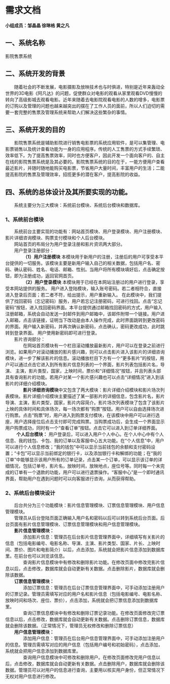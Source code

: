 # 需求文档
**小组成员：邹晶晶 徐琳格 黄之凡**
## 一、系统名称
影院售票系统
## 二、系统开发的背景
&ensp;&ensp;&ensp;&ensp;随着社会的不断发展，电影摄影及放映技术也与时俱进，特别是近年来轰动全世界的3D电影《阿凡达》的问题，促使群众对电影的观看从家里观看DVD慢慢的转向了高级影城去观看电影。近年来随着去电影院观看电影的人数的增多，电影票的订购以及管理的问题也越来越突出的摆在了工作人员的面前，所以人们迫切的需要一套完整的售票及管理系统来帮助人们解决这些繁杂的事情。
## 三、系统开发的目的
&ensp;&ensp;&ensp;&ensp;影院售票系统是辅助影院进行销售电影票的系统应用软件，是可以集管理、电影票销售以及统计查看功能为一身的应用程序。传统的人工售票的方式手续繁琐、效率低下。为了提高售票效率，同时也方便客户，因此开发一个面向客户的、自主在线的影院售票系统是及其必要的。影院售票系统的目的在于，一能方便用户查看最近影片，并随时随地能购买电影票，节省用户大量时间，丰富用户的生活；二能提高影院的售票及管理效率，招揽更多的潜在客户，提高影院的收益。
## 四、系统的总体设计及其所要实现的功能。
&ensp;&ensp;&ensp;&ensp;系统主要分为三大模块：系统前台模块、系统后台模块和数据库。
### 1、系统前台模块
&ensp;&ensp;&ensp;&ensp;系统前台主要实现的功能有：网站首页模块、用户登录模块、用户注册模块、影片详细咨询模块、购票支付模块和个人后台模块。<br>
&ensp;&ensp;&ensp;&ensp;网站首页的布局分为用户登录注册和影片资讯两大部分。<br>
&ensp;&ensp;&ensp;&ensp;用户登录注册部分：<br>
&ensp;&ensp;&ensp;&ensp;&ensp;&ensp;&ensp;&ensp;**（1）用户注册模块**
本模块用于新用户的注册，注册后的用户可享受本平台提供的一切服务。该模块主要是新用户输入自己的相关数据，包括用户名、密码、确认密码、姓名、电话、邮箱、性别。当用户将所有模块填好后，点击确定按钮，即为注册成功，返回官网首页。<br>
&ensp;&ensp;&ensp;&ensp;&ensp;&ensp;&ensp;&ensp;**（2）用户登录模块**
本模块用于已经在本网站注册过的用户进行登录，享受本网站提供的服务。
用户进入登陆模块，输入账号密码。若二者相符合，直接进入登录后页面；若二者不符，给出提示，用户重新输入。
在此模块中，我们提供了找回密码（忘记密码）服务，用户若忘记注册密码，可进行找回。点击“忘记密码”按钮，进入找回密码界面。本平台提供通过邮箱找回密码的方式，用户输入注册邮箱，系统会自动发送一封邮件到用户邮箱中，该邮件附带一个链接。用户进入邮箱，点击该链接，证明当下改动是由本人操作完成，此时界面跳转到更改密码的界面。用户输入新密码，并再次确认新密码，点击确认，密码更改成功，此时跳转到登录界面。
用户使用新密码即可进行登录。<br>
&ensp;&ensp;&ensp;&ensp;影片咨询部分：<br>
&ensp;&ensp;&ensp;&ensp;&ensp;&ensp;&ensp;&ensp;在网站首页模块有一个栏目滚动播放最新影片，用户可以在登录之前进行浏览。如果用户对滚动播放的影片感兴趣，则可以点击影片进入该影片的详细咨询模块，进一步了解该影片的信息。滚动播放栏目下方有一个“更多影片”的按钮，用户可以通过点击它进入到所有影片信息列表的一个界面，影片列表包括影片名，导演、
主演，影片类型，国家，上映时间，票价和“详细情况”按钮，并且列表头部具有查询影片的功能。若用户对某一个影片感兴趣也可以点击“详细情况”进入到该影片的详细介绍模块。<br>
&ensp;&ensp;&ensp;&ensp;&ensp;&ensp;&ensp;&ensp;**影片详细咨询模块**中又包含了两大模块：影片详细介绍模块和影片场次列表模块。影片详细介绍模块主要描述了某一部影片的详细信息，包含影片名，影片导演、主演，影片类型，国家，影片内容简介。影片场次列表模块了包含了该影片上映的具体时间和具体场次，每一场次都有“购票”按钮。用户可以自由选择场次进行购票。点击“购票”时，用户进入到购票支付模块，在该模块中用户可以进行选座，用户选择座位后点击支付即可完成购票。当购票成功后，会生成一个界面显示用户购票成功，同时有一个“查看订单”按钮。点击它可以进入到订单详细界面。<br>
&ensp;&ensp;&ensp;&ensp;&ensp;**个人后台模块：**
用户登录后，可以进入用户个人中心。在个人中心中有个人信息、我的钱包、卡包、我的订单以及客服中心五大功能。在“个人信息”中，用户可以进行个人信息修改；“我的钱包”中可以显示当前钱包的余额和支付密码设置；“卡包”可以显示当前绑定的银行卡，以及添加银行卡和解绑的功能；在“我的订单”中能够显示该用户所有的订单记录，点击某一个订单，可以显示该订单的详细情况，包括订单号，影片名，放映时间，放映地点，座位号等。同时每一个未完成的订单有一个退款的功能，用户可以进行退票操作。“客服中心”是一个即时通讯界面，帮助用户在遇到问题时可以向客服进行咨询，从而获得帮助。
### 2、系统后台模块设计
&ensp;&ensp;&ensp;&ensp;后台共分为三个功能模块：影片信息管理模块、订票信息管理模块、用户信息管理模块。<br>
&ensp;&ensp;&ensp;&ensp;管理员从后台登陆页面正确输入用户名和密码以后可以转到系统后台页面。后台页面有影片信息管理模块、订票信息管理模块和用户信息管理模块。<br>
&ensp;&ensp;&ensp;&ensp;**影片信息管理模块：**<br>
&ensp;&ensp;&ensp;&ensp;&ensp;&ensp;&ensp;&ensp;添加影片信息：管理员在后台影片信息管理界面中，详细填写有关影片的信息（包括电影编号、电影名称、导演、主演、影片类型、国家、片长、上映时间、票价、图片和电影简介）以后，点击添加，系统就会把影片信息添加到数据库里。在前台也可以浏览该信息。<br>
&ensp;&ensp;&ensp;&ensp;&ensp;&ensp;&ensp;&ensp;查询影片信息模块中有修改和删除影片功能。在修改页面中修改完影片信息以后，点击修改，数据库就会自动更新有关数据。点击删除影片，数据库就会删除该数据。<br>
&ensp;&ensp;&ensp;&ensp;**订票信息管理模块：** <br>
&ensp;&ensp;&ensp;&ensp;&ensp;&ensp;&ensp;&ensp;添加订票信息：管理员在后台订票信息管理界面中，可手动添加注册用户的订票记录。管理员需填写对应的用户名和影片信息（包括电影编号、电影名称、放映时间和场次、座位、票价），点击添加，系统就会把订票信息添加到数据库里。<br>
&ensp;&ensp;&ensp;&ensp;&ensp;&ensp;&ensp;&ensp;查询订票信息模块中有修改和删除订票记录功能。在修改页面修改完订票信息以后，点击修改，数据库就会自动更新有关数据。点击删除订票信息，数据库就会删除该数据。（正常情况下，管理员无权修改和删除订票信息）<br>
&ensp;&ensp;&ensp;&ensp;**用户信息管理模块：**<br>
&ensp;&ensp;&ensp;&ensp;&ensp;&ensp;&ensp;&ensp;添加用户信息：管理员在后台用户信息管理界面中，可手动添加注册用户的信息。管理员需填写对应的用户信息（包括用户编号和初始密码），点击添加，系统就会把用户信息添加到数据库里。<br>
&ensp;&ensp;&ensp;&ensp;&ensp;&ensp;&ensp;&ensp;查询用户信息模块中可修改和删除用户。在修改页面修改完用户信息以后，点击修改，数据库就会自动更新有关数据。点击删除用户，数据库就会删除该数据。管理员可以对用户的信息进行查询，主要用以核实用户身份，但正常情况下无权对用户信息进行修改。
